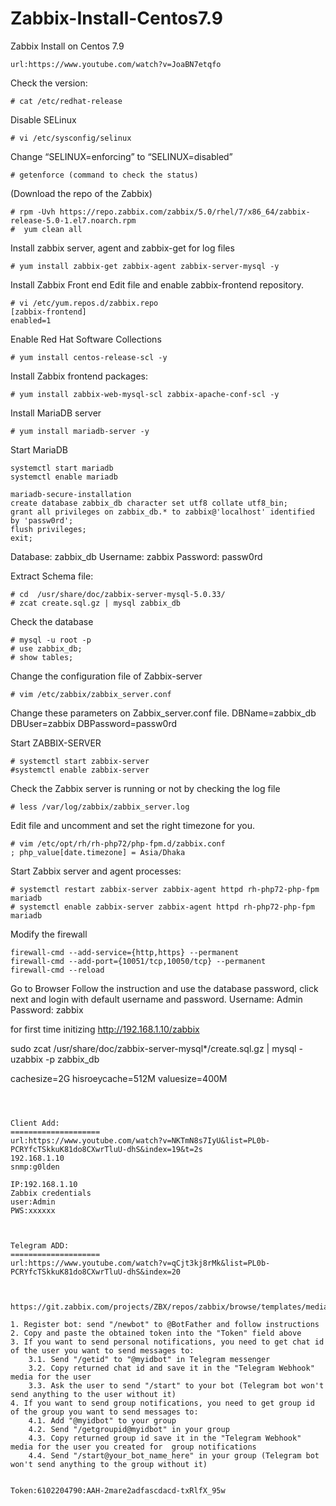 # Zabbix-Install-Centos7.9
Zabbix Install on Centos 7.9
```
url:https://www.youtube.com/watch?v=JoaBN7etqfo
```
Check the version:
```
# cat /etc/redhat-release 
```

Disable SELinux
```
# vi /etc/sysconfig/selinux
```
Change “SELINUX=enforcing” to “SELINUX=disabled”
```
# getenforce (command to check the status)
```

(Download the repo of the Zabbix)
```
# rpm -Uvh https://repo.zabbix.com/zabbix/5.0/rhel/7/x86_64/zabbix-release-5.0-1.el7.noarch.rpm
#  yum clean all
```
Install zabbix server, agent and zabbix-get for log files
```
# yum install zabbix-get zabbix-agent zabbix-server-mysql -y
```
Install Zabbix Front end
Edit file and enable zabbix-frontend repository. 
```
# vi /etc/yum.repos.d/zabbix.repo
[zabbix-frontend]
enabled=1
```
Enable Red Hat Software Collections
```
# yum install centos-release-scl -y
```
Install Zabbix frontend packages:
```
# yum install zabbix-web-mysql-scl zabbix-apache-conf-scl -y
```
Install MariaDB server
```
# yum install mariadb-server -y
```
Start MariaDB
```
systemctl start mariadb
systemctl enable mariadb
```
```
mariadb-secure-installation
create database zabbix_db character set utf8 collate utf8_bin;
grant all privileges on zabbix_db.* to zabbix@'localhost' identified by 'passw0rd';
flush privileges;
exit;
```

Database: zabbix_db
Username: zabbix
Password: passw0rd

Extract Schema file:
```
# cd  /usr/share/doc/zabbix-server-mysql-5.0.33/
# zcat create.sql.gz | mysql zabbix_db
```
Check the database
```
# mysql -u root -p 
# use zabbix_db;
# show tables;
```
Change the configuration file of Zabbix-server
```
# vim /etc/zabbix/zabbix_server.conf
```
Change these parameters on Zabbix_server.conf file.
DBName=zabbix_db
DBUser=zabbix
DBPassword=passw0rd

Start ZABBIX-SERVER
```
# systemctl start zabbix-server
#systemctl enable zabbix-server
```
Check the Zabbix server is running or not by checking the log file
```
# less /var/log/zabbix/zabbix_server.log
```
Edit file and uncomment and set the right timezone for you. 
```
# vim /etc/opt/rh/rh-php72/php-fpm.d/zabbix.conf
; php_value[date.timezone] = Asia/Dhaka 
```
Start Zabbix server and agent processes:
```
# systemctl restart zabbix-server zabbix-agent httpd rh-php72-php-fpm mariadb
# systemctl enable zabbix-server zabbix-agent httpd rh-php72-php-fpm mariadb
```
Modify the firewall
```
firewall-cmd --add-service={http,https} --permanent
firewall-cmd --add-port={10051/tcp,10050/tcp} --permanent
firewall-cmd --reload
```
Go to Browser
Follow the instruction and use the database password, click next and login with default username and password.
Username: Admin
Password: zabbix

for first time initizing
http://192.168.1.10/zabbix

sudo zcat /usr/share/doc/zabbix-server-mysql*/create.sql.gz | mysql -uzabbix -p zabbix_db

cachesize=2G
hisroeycache=512M
valuesize=400M

```



Client Add:
====================
url:https://www.youtube.com/watch?v=NKTmN8s7IyU&list=PL0b-PCRYfcTSkkuK81do8CXwrTluU-dhS&index=19&t=2s
192.168.1.10
snmp:g0lden

IP:192.168.1.10
Zabbix credentials
user:Admin
PWS:xxxxxx



Telegram ADD:
====================
url:https://www.youtube.com/watch?v=qCjt3kj8rMk&list=PL0b-PCRYfcTSkkuK81do8CXwrTluU-dhS&index=20



https://git.zabbix.com/projects/ZBX/repos/zabbix/browse/templates/media/telegram

1. Register bot: send "/newbot" to @BotFather and follow instructions
2. Copy and paste the obtained token into the "Token" field above
3. If you want to send personal notifications, you need to get chat id of the user you want to send messages to:
    3.1. Send "/getid" to "@myidbot" in Telegram messenger
    3.2. Copy returned chat id and save it in the "Telegram Webhook" media for the user
    3.3. Ask the user to send "/start" to your bot (Telegram bot won't send anything to the user without it)
4. If you want to send group notifications, you need to get group id of the group you want to send messages to:
    4.1. Add "@myidbot" to your group
    4.2. Send "/getgroupid@myidbot" in your group
    4.3. Copy returned group id save it in the "Telegram Webhook" media for the user you created for  group notifications
    4.4. Send "/start@your_bot_name_here" in your group (Telegram bot won't send anything to the group without it)


Token:6102204790:AAH-2mare2adfascdacd-txRlfX_95w


```
